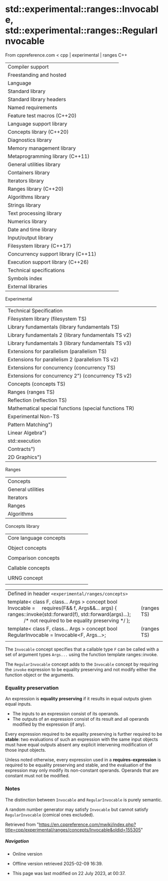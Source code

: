 # std::experimental::ranges::Invocable, std::experimental::ranges::RegularInvocable

From cppreference.com
< cpp‎ | experimental‎ | ranges
C++

|  |  |  |  |  |
| --- | --- | --- | --- | --- |
| Compiler support | | | | |
| Freestanding and hosted | | | | |
| Language | | | | |
| Standard library | | | | |
| Standard library headers | | | | |
| Named requirements | | | | |
| Feature test macros (C++20) | | | | |
| Language support library | | | | |
| Concepts library (C++20) | | | | |
| Diagnostics library | | | | |
| Memory management library | | | | |
| Metaprogramming library (C++11) | | | | |
| General utilities library | | | | |
| Containers library | | | | |
| Iterators library | | | | |
| Ranges library (C++20) | | | | |
| Algorithms library | | | | |
| Strings library | | | | |
| Text processing library | | | | |
| Numerics library | | | | |
| Date and time library | | | | |
| Input/output library | | | | |
| Filesystem library (C++17) | | | | |
| Concurrency support library (C++11) | | | | |
| Execution support library (C++26) | | | | |
| Technical specifications | | | | |
| Symbols index | | | | |
| External libraries | | | | |

Experimental

|  |  |  |  |  |
| --- | --- | --- | --- | --- |
| Technical Specification | | | | |
| Filesystem library (filesystem TS) | | | | |
| Library fundamentals (library fundamentals TS) | | | | |
| Library fundamentals 2 (library fundamentals TS v2) | | | | |
| Library fundamentals 3 (library fundamentals TS v3) | | | | |
| Extensions for parallelism (parallelism TS) | | | | |
| Extensions for parallelism 2 (parallelism TS v2) | | | | |
| Extensions for concurrency (concurrency TS) | | | | |
| Extensions for concurrency 2") (concurrency TS v2) | | | | |
| Concepts (concepts TS) | | | | |
| Ranges (ranges TS) | | | | |
| Reflection (reflection TS) | | | | |
| Mathematical special functions (special functions TR) | | | | |
| Experimental Non-TS | | | | |
| Pattern Matching") | | | | |
| Linear Algebra") | | | | |
| std::execution | | | | |
| Contracts") | | | | |
| 2D Graphics") | | | | |

Ranges

|  |  |  |  |  |
| --- | --- | --- | --- | --- |
| Concepts | | | | |
| General utilities | | | | |
| Iterators | | | | |
| Ranges | | | | |
| Algorithms | | | | |

Concepts library

|  |  |  |  |  |
| --- | --- | --- | --- | --- |
| Core language concepts | | | | |
| |  |  |  |  |  | | --- | --- | --- | --- | --- | | Same | | | | | | DerivedFrom | | | | | | ConvertibleTo | | | | | | |  |  |  |  |  | | --- | --- | --- | --- | --- | | CommonReference | | | | | | Common | | | | | |  | | | | | | |  |  |  |  |  | | --- | --- | --- | --- | --- | | Integral | | | | | | SignedIntegral | | | | | | UnsignedIntegral | | | | | | |  |  |  |  |  | | --- | --- | --- | --- | --- | | Assignable | | | | | | SwappableSwappableWith | | | | | |
| Object concepts | | | | |
| |  |  |  |  |  | | --- | --- | --- | --- | --- | | Destructible | | | | | | Constructible | | | | | | DefaultConstructible | | | | | | |  |  |  |  |  | | --- | --- | --- | --- | --- | | MoveConstructible | | | | | | CopyConstructible | | | | | |  | | | | | | |  |  |  |  |  | | --- | --- | --- | --- | --- | | Movable | | | | | | Copyable | | | | | |  | | | | | | |  |  |  |  |  | | --- | --- | --- | --- | --- | | Semiregular | | | | | | Regular | | | | | |  | | | | | |
| Comparison concepts | | | | |
| |  |  |  |  |  | | --- | --- | --- | --- | --- | | Boolean | | | | | |  | | | | | | |  |  |  |  |  | | --- | --- | --- | --- | --- | | WeaklyEqualityComparableWith | | | | | |  | | | | | | |  |  |  |  |  | | --- | --- | --- | --- | --- | | EqualityComparableEqualityComparableWith | | | | | | |  |  |  |  |  | | --- | --- | --- | --- | --- | | StrictTotallyOrderedStrictTotallyOrderedWith | | | | | |
| Callable concepts | | | | |
| |  |  |  |  |  | | --- | --- | --- | --- | --- | | ****InvocableRegularInvocable**** | | | | | | |  |  |  |  |  | | --- | --- | --- | --- | --- | | Predicate | | | | | |  | | | | | | |  |  |  |  |  | | --- | --- | --- | --- | --- | | Relation | | | | | |  | | | | | | |  |  |  |  |  | | --- | --- | --- | --- | --- | | StrictWeakOrder | | | | | |  | | | | | |
| URNG concept | | | | |
| |  |  |  |  |  | | --- | --- | --- | --- | --- | | UniformRandomNumberGenerator | | | | | |

|  |  |  |
| --- | --- | --- |
| Defined in header `<experimental/ranges/concepts>` |  |  |
| template< class F, class... Args >  concept bool Invocable =      requires(F&& f, Args&&... args) {          ranges::invoke(std::forward<F>(f), std::forward<Args>(args)...);               /\* not required to be equality preserving \*/ }; |  | (ranges TS) |
| template< class F, class... Args >  concept bool RegularInvocable = Invocable<F, Args...>; |  | (ranges TS) |
|  |  |  |

The `Invocable` concept specifies that a callable type `F` can be called with a set of argument types `Args...` using the function template ranges::invoke.

The `RegularInvocable` concept adds to the `Invocable` concept by requiring the `invoke` expression to be equality preserving and not modify either the function object or the arguments.

### Equality preservation

An expression is **equality preserving** if it results in equal outputs given equal inputs.

- The inputs to an expression consist of its operands.
- The outputs of an expression consist of its result and all operands modified by the expression (if any).

Every expression required to be equality preserving is further required to be **stable**: two evaluations of such an expression with the same input objects must have equal outputs absent any explicit intervening modification of those input objects.

Unless noted otherwise, every expression used in a **requires-expression** is required to be equality preserving and stable, and the evaluation of the expression may only modify its non-constant operands. Operands that are constant must not be modified.

### Notes

The distinction between `Invocable` and `RegularInvocable` is purely semantic.

A random number generator may satisfy `Invocable` but cannot satisfy `RegularInvocable` (comical ones excluded).

Retrieved from "<https://en.cppreference.com/mwiki/index.php?title=cpp/experimental/ranges/concepts/Invocable&oldid=155305>"

##### Navigation

- Online version
- Offline version retrieved 2025-02-09 16:39.

- This page was last modified on 22 July 2023, at 00:37.